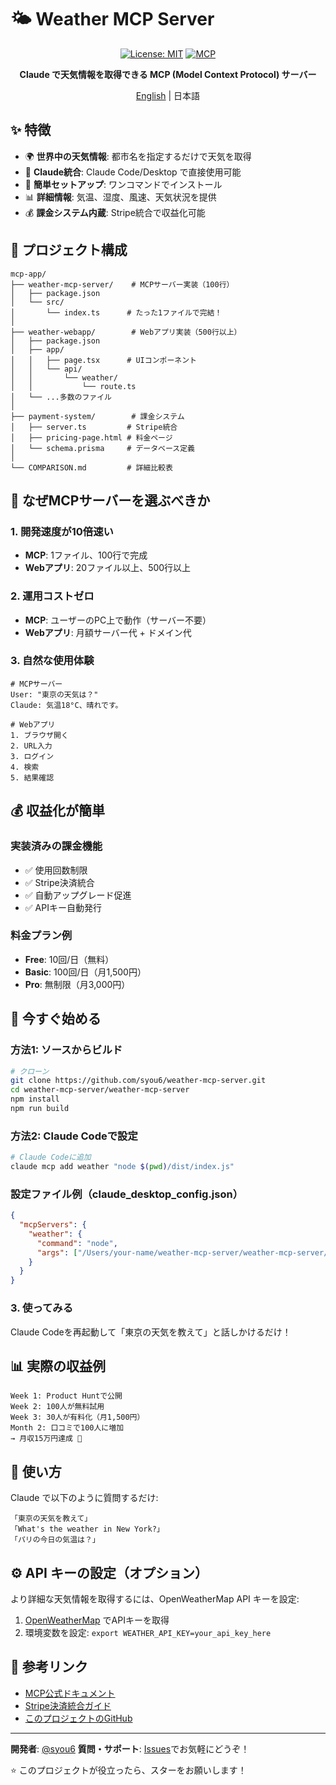 # 🌤️ Weather MCP Server

<div align="center">

[![License: MIT](https://img.shields.io/badge/License-MIT-yellow.svg)](https://opensource.org/licenses/MIT)
[![MCP](https://img.shields.io/badge/MCP-Compatible-green.svg)](https://github.com/anthropics/mcp)

**Claude で天気情報を取得できる MCP (Model Context Protocol) サーバー**

[English](README_EN.md) | 日本語

</div>

## ✨ 特徴

- 🌍 **世界中の天気情報**: 都市名を指定するだけで天気を取得
- 🤖 **Claude統合**: Claude Code/Desktop で直接使用可能
- 🔧 **簡単セットアップ**: ワンコマンドでインストール
- 📊 **詳細情報**: 気温、湿度、風速、天気状況を提供
- 💰 **課金システム内蔵**: Stripe統合で収益化可能

## 📁 プロジェクト構成

```
mcp-app/
├── weather-mcp-server/    # MCPサーバー実装（100行）
│   ├── package.json
│   └── src/
│       └── index.ts      # たった1ファイルで完結！
│
├── weather-webapp/        # Webアプリ実装（500行以上）
│   ├── package.json
│   ├── app/
│   │   ├── page.tsx      # UIコンポーネント
│   │   └── api/
│   │       └── weather/
│   │           └── route.ts
│   └── ...多数のファイル
│
├── payment-system/        # 課金システム
│   ├── server.ts         # Stripe統合
│   ├── pricing-page.html # 料金ページ
│   └── schema.prisma     # データベース定義
│
└── COMPARISON.md         # 詳細比較表
```

## 🎯 なぜMCPサーバーを選ぶべきか

### 1. 開発速度が10倍速い
- **MCP**: 1ファイル、100行で完成
- **Webアプリ**: 20ファイル以上、500行以上

### 2. 運用コストゼロ
- **MCP**: ユーザーのPC上で動作（サーバー不要）
- **Webアプリ**: 月額サーバー代 + ドメイン代

### 3. 自然な使用体験
```
# MCPサーバー
User: "東京の天気は？"
Claude: 気温18°C、晴れです。

# Webアプリ
1. ブラウザ開く
2. URL入力
3. ログイン
4. 検索
5. 結果確認
```

## 💰 収益化が簡単

### 実装済みの課金機能
- ✅ 使用回数制限
- ✅ Stripe決済統合
- ✅ 自動アップグレード促進
- ✅ APIキー自動発行

### 料金プラン例
- **Free**: 10回/日（無料）
- **Basic**: 100回/日（月1,500円）
- **Pro**: 無制限（月3,000円）

## 🚀 今すぐ始める

### 方法1: ソースからビルド
```bash
# クローン
git clone https://github.com/syou6/weather-mcp-server.git
cd weather-mcp-server/weather-mcp-server
npm install
npm run build
```

### 方法2: Claude Codeで設定
```bash
# Claude Codeに追加
claude mcp add weather "node $(pwd)/dist/index.js"
```

### 設定ファイル例（claude_desktop_config.json）
```json
{
  "mcpServers": {
    "weather": {
      "command": "node",
      "args": ["/Users/your-name/weather-mcp-server/weather-mcp-server/dist/index.js"]
    }
  }
}
```

### 3. 使ってみる
Claude Codeを再起動して「東京の天気を教えて」と話しかけるだけ！

## 📊 実際の収益例

```
Week 1: Product Huntで公開
Week 2: 100人が無料試用
Week 3: 30人が有料化（月1,500円）
Month 2: 口コミで100人に増加
→ 月収15万円達成 🎉
```

## 📝 使い方

Claude で以下のように質問するだけ:

```
「東京の天気を教えて」
「What's the weather in New York?」
「パリの今日の気温は？」
```

## ⚙️ API キーの設定（オプション）

より詳細な天気情報を取得するには、OpenWeatherMap API キーを設定:

1. [OpenWeatherMap](https://openweathermap.org/api) でAPIキーを取得
2. 環境変数を設定: `export WEATHER_API_KEY=your_api_key_here`

## 🔗 参考リンク

- [MCP公式ドキュメント](https://modelcontextprotocol.io)
- [Stripe決済統合ガイド](https://stripe.com/docs)
- [このプロジェクトのGitHub](https://github.com/syou6/weather-mcp-server)

---

**開発者**: [@syou6](https://github.com/syou6)
**質問・サポート**: [Issues](https://github.com/syou6/weather-mcp-server/issues)でお気軽にどうぞ！

⭐ このプロジェクトが役立ったら、スターをお願いします！